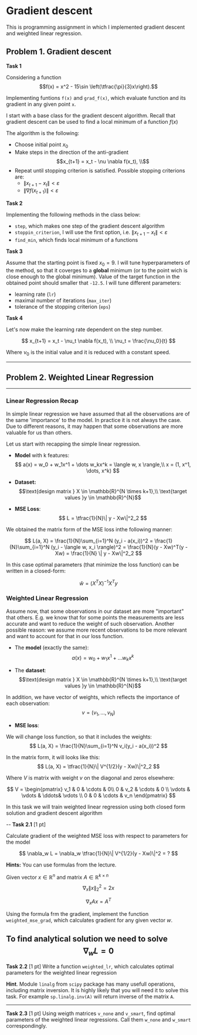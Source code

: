 # Gradient descent
This is programming assignment in which I implemented gradient descent and weighted linear regression.

## Problem 1. Gradient descent
**Task 1** 

Considering a function $$f(x) = x^2 - 15\sin \left(\tfrac{\pi}{3}x\right).$$ 

Implementing funtions `f(x)` and `grad_f(x)`, which evaluate function and its gradient in any given point `x`. 


I start with a base class for the gradient descent algorithm. Recall that gradient descent can be used to find a local minimum of a function $f(x)$

The algorithm is the following:

* Choose initial point $x_0$
* Make steps in the direction of the anti-gradient
$$x_{t+1} = x_t - \nu \nabla f(x_t), \\$$
* Repeat until stopping criterion is satisfied. Possible stopping criterions are:
    - $\|x_{t+1} - x_t\| < \varepsilon$
    - $\|\nabla f(x_{t+1})\| < \varepsilon$
    
**Task 2** 

Implementing the following methods in the class below:
* `step`, which makes one step of the gradient descent algorithm 
* `stoppin_criterion`, I will use the first option, i.e. $\|x_{t+1} - x_t\| < \varepsilon$
* `find_min`, which finds local minimum of a functions

**Task 3** 

Assume that the starting point is fixed $x_0 = 9$. I will tune hyperparameters of the method, so that it coverges to a **global** minimum (or to the point wich is close enough to the global minimum). Value of the target function in the obtained point should smaller that `-12.5`. I will tune different parameters:
- learning rate (`lr`)
- maximal number of iterations (`max_iter`)
- tolerance of the stopping criterion (`eps`)

**Task 4** 

Let's now make the learning rate dependent on the step number.  

$$
x_{t+1} = x_t - \nu_t \nabla f(x_t), \\
\nu_t = \frac{\nu_0}{t}
$$

Where $\nu_0$ is the initial value and it is reduced with a constant speed. 

---
## Problem 2. Weighted Linear Regression 
---

### Linear Regression Recap

In simple linear regression we have assumed that all the observations are of the same 'importance' to the model. In practice it is not always the case. Due to different reasons, it may happen that some observations are more valuable for us than others. 

Let us start with recapping the simple linear regression.

* **Model** with k features:
$$
a(x) = w_0 + w_1x^1 + \dots w_kx^k = \langle w, x \rangle,\\
x = (1, x^1, \dots, x^k)
$$

* **Dataset:** 
$$\text{design matrix } X \in \mathbb{R}^{N \times k+1},\\
\text{target values }y \in \mathbb{R}^{N}$$

* **MSE Loss**:
$$
L = \tfrac{1}{N}\| y - Xw\|^2_2
$$

We obtained the matrix form of the MSE loss inthe following manner:


$$
L(a, X) = \frac{1}{N}\sum_{i=1}^N (y_i -  a(x_i))^2 =  \frac{1}{N}\sum_{i=1}^N (y_i -  \langle w, x_i \rangle)^2 =  \frac{1}{N}(y - Xw)^T(y - Xw) =  \frac{1}{N} \| y - Xw\|^2_2
$$


In this case optimal parameters (that minimize the loss function) can be written in a closed-form:

$$
\hat{w} = \left(X^T X\right)^{-1}X^Ty
$$

### Weighted Linear Regression
Assume now, that some observations in our dataset are more "important" that others. E.g. we know that for some points the measurements are less accurate and want to reduce the weight of such observation. Another possible reason: we assume more recent observations to be more relevant and want to account for that in our loss function. 

* The **model**  (exactly the same):
$$
a(x) = w_0 + w_1x^1 + \dots w_kx^k
$$

* The **dataset**: 
$$\text{design matrix } X \in \mathbb{R}^{N \times k+1},\\
\text{target values }y \in \mathbb{R}^{N}$$

In addition, we have vector of weights, which reflects the importance of each observation:
$$v = (v_1, \dots, v_N)$$ 

* **MSE loss**:

We will change loss function, so that it includes the weights:
$$
L(a, X) = \frac{1}{N}\sum_{i=1}^N v_i(y_i -  a(x_i))^2
$$

In the matrix form, it will looks like this:
$$
L(a, X) =  \tfrac{1}{N}\| V^{1/2}(y - Xw)\|^2_2
$$

Where $V$ is matrix with weight $v$ on the diagonal and zeros elsewhere:

$$
V = \begin{pmatrix}
v_1 & 0 & \cdots & 0\\
0  & v_2 & \cdots & 0 \\
\vdots & \vdots & \ddots& \vdots \\
0 & 0 & \cdots & v_n
\end{pmatrix}
$$

In this task we will train weighted linear regression using both closed form solution and gradient descent algorithm

--
**Task 2.1** [1 pt]  <a class="anchor" id="task2_1"></a>

Calculate gradient of the weighted MSE loss with respect to parameters for the model

$$
\nabla_w L =  \nabla_w \tfrac{1}{N}\| V^{1/2}(y - Xw)\|^2 = ?
$$

**Hints:** You can use formulas from the lecture. 

Given vector $x \in \mathbb{R}^n$ and matrix $A \in \mathbb{R}^{k \times n}$
$$
\nabla_x \| x\|^2_2 = 2x
$$

$$
\nabla_x Ax = A^T
$$

Using the formula frm the gradient, implement the function `weighted_mse_grad`, which calculates gradient for any given vector $w$.  

To find analytical solution we need to solve
$$
\nabla_w L = 0
$$
---
**Task 2.2** [1 pt] <a class="anchor" id="task2_2"></a>
Write a function `weighted_lr`, which calculates optimal parameters for the weighted linear regression

**Hint**. Module `linalg` from `scipy` package has many usefull operations, including matrix inversion. It is highly likely that you will need it to solve this task. For example `sp.linalg.inv(A)` will return inverse of the matrix `A`.

---
**Task 2.3** [1 pt] <a class="anchor" id="task2_3"></a>
Using weigth matrices `v_none` and `v_smart`, find optimal parameters of the weighted linear regressions. Call them `w_none` and `w_smart` correspondingly. 
